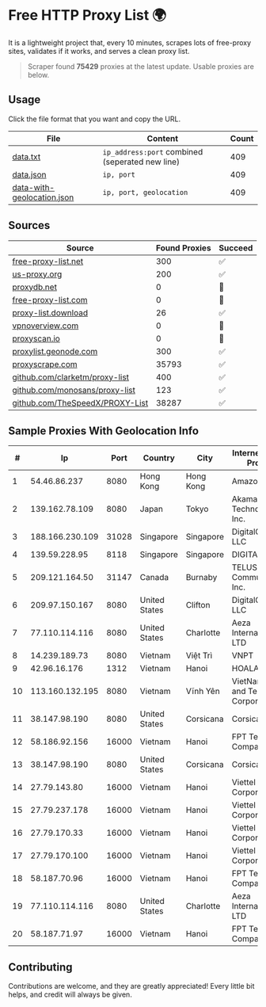 
# Free HTTP Proxy List 🌍

It is a lightweight project that, every 10 minutes, scrapes lots of free-proxy sites, validates if it works, and serves a clean proxy list.


> Scraper found **75429** proxies at the latest update. Usable proxies are below.

## Usage

Click the file format that you want and copy the URL.


|File|Content|Count|
|----|-------|-----|
|[data.txt](https://raw.githubusercontent.com/themiralay/Proxy-List-World/master/data.txt)|`ip_address:port` combined (seperated new line)|409|
|[data.json](https://raw.githubusercontent.com/themiralay/Proxy-List-World/master/data.json)|`ip, port`|409|
|[data-with-geolocation.json](https://raw.githubusercontent.com/themiralay/Proxy-List-World/master/data-with-geolocation.json)|`ip, port, geolocation`|409|

## Sources

|Source|Found Proxies|Succeed|
|------|-------------|-------|
|[free-proxy-list.net](https://free-proxy-list.net)|300|✅|
|[us-proxy.org](https://www.us-proxy.org)|200|✅|
|[proxydb.net](http://proxydb.net)|0|🚫|
|[free-proxy-list.com](https://free-proxy-list.com/?page=&port=&type%5B%5D=http&type%5B%5D=https&up_time=0&search=Search)|0|🚫|
|[proxy-list.download](https://www.proxy-list.download/HTTP)|26|✅|
|[vpnoverview.com](https://vpnoverview.com/privacy/anonymous-browsing/free-proxy-servers)|0|🚫|
|[proxyscan.io](https://www.proxyscan.io)|0|🚫|
|[proxylist.geonode.com](https://proxylist.geonode.com/api/proxy-list?limit=300&page=1&sort_by=lastChecked&sort_type=desc&protocols=http,https)|300|✅|
|[proxyscrape.com](https://api.proxyscrape.com/v2/?request=displayproxies&protocol=http&timeout=10000&country=all&ssl=all&anonymity=all)|35793|✅|
|[github.com/clarketm/proxy-list](https://raw.githubusercontent.com/clarketm/proxy-list/master/proxy-list-raw.txt)|400|✅|
|[github.com/monosans/proxy-list](https://raw.githubusercontent.com/monosans/proxy-list/main/proxies/http.txt)|123|✅|
|[github.com/TheSpeedX/PROXY-List](https://raw.githubusercontent.com/TheSpeedX/PROXY-List/master/http.txt)|38287|✅|


## Sample Proxies With Geolocation Info

|#|Ip|Port|Country|City|Internet Service Provider|
|-|--|----|-------|----|-------------------------|
|1|54.46.86.237|8080|Hong Kong|Hong Kong|Amazon.com|
|2|139.162.78.109|8080|Japan|Tokyo|Akamai Technologies, Inc.|
|3|188.166.230.109|31028|Singapore|Singapore|DigitalOcean, LLC|
|4|139.59.228.95|8118|Singapore|Singapore|DIGITALOCEAN|
|5|209.121.164.50|31147|Canada|Burnaby|TELUS Communications Inc.|
|6|209.97.150.167|8080|United States|Clifton|DigitalOcean, LLC|
|7|77.110.114.116|8080|United States|Charlotte|Aeza International LTD|
|8|14.239.189.73|8080|Vietnam|Việt Trì|VNPT|
|9|42.96.16.176|1312|Vietnam|Hanoi|HOALAC-VNNIC|
|10|113.160.132.195|8080|Vietnam|Vĩnh Yên|VietNam Post and Telecom Corporation|
|11|38.147.98.190|8080|United States|Corsicana|Corsicana ISD|
|12|58.186.92.156|16000|Vietnam|Hanoi|FPT Telecom Company|
|13|38.147.98.190|8080|United States|Corsicana|Corsicana ISD|
|14|27.79.143.80|16000|Vietnam|Hanoi|Viettel Corporation|
|15|27.79.237.178|16000|Vietnam|Hanoi|Viettel Corporation|
|16|27.79.170.33|16000|Vietnam|Hanoi|Viettel Corporation|
|17|27.79.170.100|16000|Vietnam|Hanoi|Viettel Corporation|
|18|58.187.70.96|16000|Vietnam|Hanoi|FPT Telecom Company|
|19|77.110.114.116|8080|United States|Charlotte|Aeza International LTD|
|20|58.187.71.97|16000|Vietnam|Hanoi|FPT Telecom Company|



## Contributing

Contributions are welcome, and they are greatly appreciated! Every
little bit helps, and credit will always be given.

